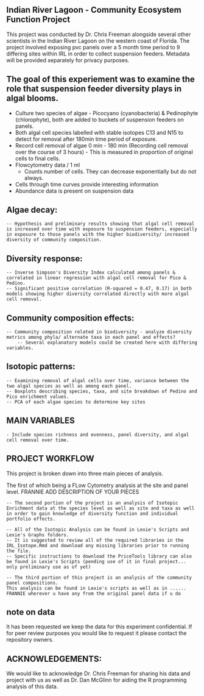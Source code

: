 ## Indian River Lagoon - Community Ecosystem Function Project
This project was conducted by Dr. Chris Freeman alongside several other scientists in the Indian River Lagoon on the western coast of Florida. The project involved exposing pvc panels over a 5 month time period to 9 differing sites within IRL in order to collect suspension feeders. Metadata will be provided separately for privacy purposes.

## The goal of this experiement was to examine the role that suspension feeder diversity plays in algal blooms. 

- Culture two species of algae - Picocyano (cyanobacteria) & Pedinophyte (chlorophyte), both are added to buckets of suspension feeders on panels. 
-  Both algal cell species labelled with stable isotopes C13 and N15 to detect for removal after 180min time period of exposure. 
- Record cell removal of algae 0 min - 180 min (Recording cell removal over the course of 3 hours) - This is measured in proportion of original cells to final cells.
- Flowcytometry data / 1 ml
    - Counts number of cells. They can decrease exponentially but do not always. 
- Cells through time curves provide interesting information
- Abundance data is present on suspension data 

## Algae decay: 
    -- Hypothesis and preliminary results showing that algal cell removal is increased over time with exposure to suspension feeders, especially in exposure to those panels with the higher biodiversity/ increased diversity of community composition. 

## Diversity response:
    -- Inverse Simpson's Diversity Index calculated among panels & correlated in linear regression with algal cell removal for Pico & Pedino.
    -- Significant positive correlation (R-squared = 0.47, 0.17) in both models showing higher diversity correlated directly with more algal cell removal. 

## Community composition effects: 
    -- Community composition related in biodiversity - analyze diversity metrics among phyla/ alternate taxa in each panel and effects? 
        -- Several explanatory models could be created here with differing variables. 

## Isotopic patterns:
    -- Examining removal of algal cells over time, variance between the two algal species as well as among each panel. 
    -- Boxplots describing species, taxa, and site breakdown of Pedino and Pico enrichment values.
    -- PCA of each algae species to determine key sites 
    
## MAIN VARIABLES   
    - Include species richness and evenness, panel diversity, and algal cell removal over time. 
    
## PROJECT WORKFLOW

This project is broken down into three main pieces of analysis. 

The first of which being a FLow Cytometry analysis at the site and panel level. 
FRANNIE ADD DESCRIPTION OF YOUR PIECES

    -- The second portion of the project is an analysis of Isotopic Enrichment data at the species level as well as site and taxa as well in order to gain knowledge of diversity function and individual portfolio effects. 

    -- All of the Isotopic Analysis can be found in Lexie's Scripts and Lexie's Graphs folders. 
    -- It is suggested to review all of the required libraries in the IRL_Isotope.Rmd and download any missing libraries prior to running the file. 
    -- Specific instructions to download the PriceTools library can also be found in Lexie's Scripts (pending use of it in final project... only preliminary use as of yet)

    -- The third portion of this project is an analysis of the community panel compositions. 
    This analysis can be found in Lexie's scripts as well as in ...... FRANNIE wherever u have any from the original panel data if u do

## note on data
It has been requested we keep the data for this experiment confidential. If for peer review purposes you would like to request it please contact the repository owners.
    
## ACKNOWLEDGEMENTS:

We would like to acknowledge Dr. Chris Freeman for sharing his data and project with us as well as Dr. Dan McGlinn for aiding the R programming analysis of this data. 
    
  
